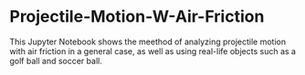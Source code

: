 # Projectile-Motion-W-Air-Friction
This Jupyter Notebook shows the meethod of analyzing projectile motion with air friction in a general case, as well as using real-life objects such as a golf ball and soccer ball. 
